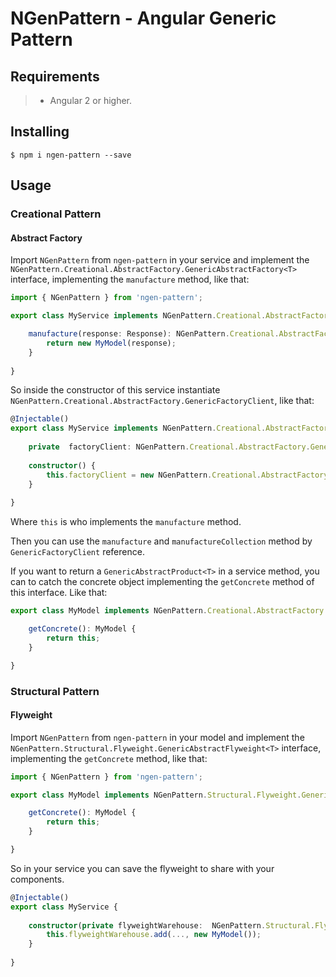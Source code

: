 # NGenPattern - Angular Generic Pattern

## Requirements

>- Angular 2 or higher.

## Installing

	$ npm i ngen-pattern --save

## Usage

### Creational Pattern

#### Abstract Factory

Import ```NGenPattern``` from ```ngen-pattern``` in your service and implement the ```NGenPattern.Creational.AbstractFactory.GenericAbstractFactory<T>``` interface, implementing the  ```manufacture``` method, like that:

```typescript
import { NGenPattern } from 'ngen-pattern';

export class MyService implements NGenPattern.Creational.AbstractFactory.GenericAbstractFactory<MyService> {

	manufacture(response: Response): NGenPattern.Creational.AbstractFactory.GenericAbstractProduct<MyService> {
		return new MyModel(response);
	}
	
}
```

So inside the constructor of this service instantiate ```NGenPattern.Creational.AbstractFactory.GenericFactoryClient```, like that:

```typescript
@Injectable()
export class MyService implements NGenPattern.Creational.AbstractFactory.GenericAbstractFactory<MyService> {
	
	private  factoryClient: NGenPattern.Creational.AbstractFactory.GenericFactoryClient<MyService>;
	
	constructor() {
		this.factoryClient = new NGenPattern.Creational.AbstractFactory.GenericFactoryClient(this);
	}
	
}
```

Where ```this``` is who implements the ```manufacture``` method.

Then you can use the ```manufacture``` and ```manufactureCollection``` method by ```GenericFactoryClient``` reference.

If you want to return a ```GenericAbstractProduct<T>``` in a service method, you can to catch the concrete object implementing the ```getConcrete``` method of this interface. Like that:

```typescript
export class MyModel implements NGenPattern.Creational.AbstractFactory.GenericAbstractProduct<MyModel> {

	getConcrete(): MyModel {
		return this;
	}

}
```

### Structural Pattern

#### Flyweight

Import ```NGenPattern``` from ```ngen-pattern``` in your model and implement the ```NGenPattern.Structural.Flyweight.GenericAbstractFlyweight<T>``` interface, implementing the  ```getConcrete``` method, like that:

```typescript
import { NGenPattern } from 'ngen-pattern';

export class MyModel implements NGenPattern.Structural.Flyweight.GenericAbstractFlyweight<MyModel> {

	getConcrete(): MyModel {
		return this;
	}

}
```

So in your service you can save the flyweight to share with your components.

```typescript
@Injectable()
export class MyService {
	
	constructor(private flyweightWarehouse:  NGenPattern.Structural.Flyweight.GenericFlyweightWarehouse<MyModel>) {
		this.flyweightWarehouse.add(..., new MyModel());
	}
	
}
```

